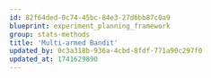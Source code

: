 ```yaml
---
id: 82f64ded-0c74-45bc-84e3-27d6bb87c0a9
blueprint: experiment_planning_framework
group: stats-methods
title: 'Multi-armed Bandit'
updated_by: 0c3a318b-936a-4cbd-8fdf-771a90c297f0
updated_at: 1741629890
---
```

